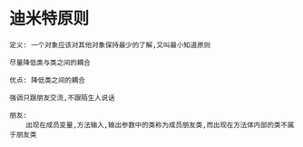 # 迪米特原则
    
    定义: 一个对象应该对其他对象保持最少的了解,又叫最小知道原则
    
    尽量降低类与类之间的耦合
    
    优点: 降低类之间的耦合
    
    强调只跟朋友交流,不跟陌生人说话
    
    朋友: 
        出现在成员变量,方法输入,输出参数中的类称为成员朋友类,而出现在方法体内部的类不属于朋友类
